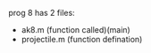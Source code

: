 prog 8 has 2 files:
- ak8.m          (function called)(main)
- projectile.m   (function defination)
